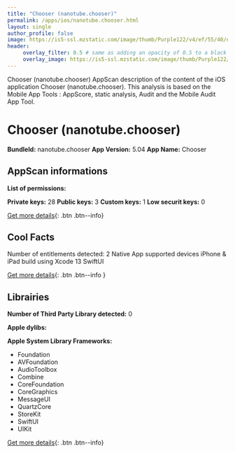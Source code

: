 ```yaml
---
title: "Chooser (nanotube.chooser)"
permalink: /apps/ios/nanotube.chooser.html
layout: single
author_profile: false
image: https://is5-ssl.mzstatic.com/image/thumb/Purple122/v4/ef/55/40/ef5540ef-2cd2-fcad-51fe-f7ca6b094138/AppIcon-1x_U007emarketing-0-7-0-85-220.png/512x512bb.jpg
header: 
     overlay_filter: 0.5 # same as adding an opacity of 0.5 to a black background
     overlay_image: https://is5-ssl.mzstatic.com/image/thumb/Purple122/v4/ef/55/40/ef5540ef-2cd2-fcad-51fe-f7ca6b094138/AppIcon-1x_U007emarketing-0-7-0-85-220.png/512x512bb.jpg
---
```

Chooser (nanotube.chooser) AppScan description of the content of the iOS application Chooser (nanotube.chooser). This analysis is based on the Mobile App Tools : AppScore, static analysis, Audit and the Mobile Audit App Tool.

# Chooser (nanotube.chooser)

**BundleId:** nanotube.chooser
**App Version:** 5.04
**App Name:** Chooser


## AppScan informations 

**List of permissions:** 
  
  
**Private keys:** 28
**Public keys:** 3
**Custom keys:** 1
**Low securit keys:** 0
  
[Get more details](/pricing.html){: .btn .btn--info}

## Cool Facts

Number of entitlements detected: 2
Native App
supported devices iPhone & iPad
build using Xcode 13
SwiftUI
  
[Get more details](/pricing.html){: .btn .btn--info }

## Librairies 
**Number of Third Party Library detected:** 0


**Apple dylibs:**


**Apple System Library Frameworks:**
- Foundation
- AVFoundation
- AudioToolbox
- Combine
- CoreFoundation
- CoreGraphics
- MessageUI
- QuartzCore
- StoreKit
- SwiftUI
- UIKit


  
[Get more details](/pricing.html){: .btn .btn--info}

